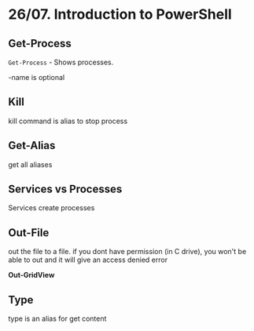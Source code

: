 # 26/07. Introduction to PowerShell

## Get-Process

`Get-Process` - Shows processes.&#x20;

\-name is optional

## Kill

kill command is alias to stop process

## Get-Alias

get all aliases

## Services vs Processes

Services create processes

## Out-File

out the file to a file. if you dont have permission (in C drive), you won't be able to out and it will give an access denied error

**Out-GridView**

## Type

type is an alias for get content


